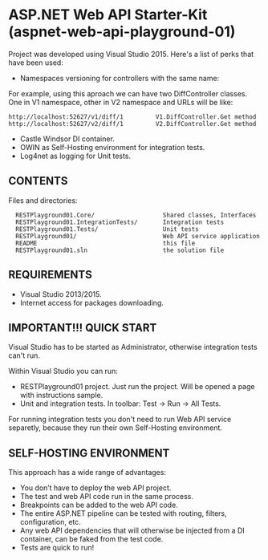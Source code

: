 ASP.NET Web API Starter-Kit (aspnet-web-api-playground-01)
==========================================================

Project was developed using Visual Studio 2015. 
Here's a list of perks that have been used:

- Namespaces versioning for controllers with the same name: 

For example, using this aproach we can have two DiffController classes.
One in V1 namespace, other in V2 namespace and URLs will be like:

    http://localhost:52627/v1/diff/1         V1.DiffController.Get method
    http://localhost:52627/v2/diff/1         V2.DiffController.Get method

- Castle Windsor DI container.
- OWIN as Self-Hosting environment for integration tests.
- Log4net as logging for Unit tests.


CONTENTS
--------

Files and directories:

      RESTPlayground01.Core/                   Shared classes, Interfaces
      RESTPlayground01.IntegrationTests/       Integration tests
      RESTPlayground01.Tests/                  Unit tests
      RESTPlayground01/                        Web API service application 
      README                                   this file
      RESTPlayground01.sln                     the solution file


REQUIREMENTS
------------

- Visual Studio 2013/2015.
- Internet access for packages downloading.


IMPORTANT!!! QUICK START
------------------------

Visual Studio has to be started as Administrator, 
otherwise integration tests can't run.

Within Visual Studio you can run:

- RESTPlayground01 project. Just run the project. Will be opened a page with instructions sample.
- Unit and integration tests. In toolbar: Test -> Run -> All Tests. 

For running integration tests you don't need to run Web API service separetly,
because they run their own Self-Hosting environment.


SELF-HOSTING ENVIRONMENT
------------------------

This approach has a wide range of advantages:

- You don’t have to deploy the web API project.
- The test and web API code run in the same process.
- Breakpoints can be added to the web API code.
- The entire ASP.NET pipeline can be tested with routing, filters, configuration, etc.
- Any web API dependencies that will otherwise be injected from a DI container, can be faked from the test code.
- Tests are quick to run!
